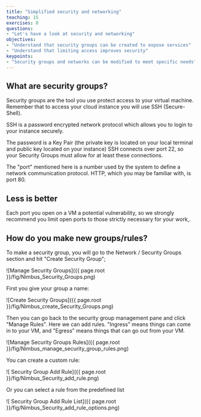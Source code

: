 ```yaml
---
title: "Simplified security and networking"
teaching: 15
exercises: 0
questions:
- "Let's have a look at security and networking"
objectives:
- "Understand that security groups can be created to expose services"
- "Understand that limiting access improves security"
keypoints:
- "Security groups and networks can be modified to meet specific needs"
---
```

## What are security groups?

Security groups are the tool you use protect access to your virtual machine.  Remember that to access your cloud instance you will use SSH (Secure-Shell).

SSH is a password encrypted network protocol which allows you to login to your instance securely.

The password is a Key Pair (the private key is located on your local terminal and public key located on your instance) SSH connects over port 22, so your Security Groups must allow for at least these connections.

The "port" mentioned here is a number used by the system to define a network communication protocol. HTTP, which you may be familiar with, is port 80.

## Less is better

Each port you open on a VM a potential vulnerability, so we strongly recommend you limit open ports to those strictly necessary for your work,.

## How do you make new groups/rules?

To make a security group, you will go to the Network / Security Groups section and hit "Create Security Group";

![Manage Security Groups]({{ page.root }}/fig/Nimbus_Security_Groups.png)


First you give your group a name:

![Create Security Groups]({{ page.root }}/fig/Nimbus_create_Security_Groups.png)

Then you can go back to the security group management pane and click "Manage Rules".  Here we can add rules.  "Ingress" means things can come in to your VM, and "Egress" means things that can go out from your VM.

![Manage Security Groups Rules]({{ page.root }}/fig/Nimbus_manage_security_group_rules.png)

You can create a custom rule:

![ Security Group Add Rule]({{ page.root }}/fig/Nimbus_Security_add_rule.png)

Or you can select a rule from the predefined list

![ Security Group Add Rule List]({{ page.root }}/fig/Nimbus_Security_add_rule_options.png)
